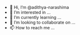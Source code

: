 - 👋 Hi, I’m @adithya-narashima
- 👀 I’m interested in ...
- 🌱 I’m currently learning ...
- 💞️ I’m looking to collaborate on ...
- 📫 How to reach me ...

<!---
adithya-narashima/adithya-narashima is a ✨ special ✨ repository because its `README.md` (this file) appears on your GitHub profile.
You can click the Preview link to take a look at your changes.
--->
